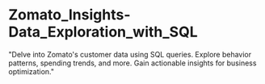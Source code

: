 # Zomato_Insights-Data_Exploration_with_SQL
"Delve into Zomato's customer data using SQL queries. Explore behavior patterns, spending trends, and more. Gain actionable insights for business optimization."
